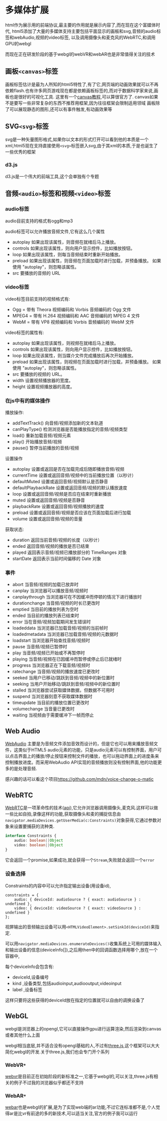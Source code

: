 # 多媒体扩展

html作为展示用的前端协议,最主要的作用就是展示内容了,而在现在这个富媒体时代,
html5添加了大量的多媒体支持主要包括平面显示的画板和svg,音频的audio标签和webAudio,视频的video标签,
以及调用摄像头和麦克风的WebRTC,和调用GPU的webgl

而现在正在研发阶段的基于webgl的webVR和webAR也是非常值得关注的技术


## 画板`<canvas>`标签

画板标签估计是最为人所知的html5特性了,有了它,网页端的动画效果就可以不再依赖flash.也有许多网页游戏现在都是依赖画板标签的,而对于数据科学家来说,画板也是很好的可视化工具.
这里有一个[canvas教程](https://developer.mozilla.org/zh-CN/docs/Web/API/Canvas_API/Tutorial),可以算很官方了.
canvas如果不是要写一些非常复杂的东西不推荐用框架,因为往往框架会限制适用领域
画板除了可以展现静态的图形,还可以有事件触发,有动画效果等

## SVG`<svg>`标签

svg是一种矢量图形格式,如果你以文本的形式打开可以看到他的本质是一个xml,html5现在支持直接使用`<svg>`标签嵌入svg,由于其xml的本质,于是也诞生了一些优秀的框架

### d3.js

d3.js是一个伟大的前端工具,这个会单独有个专题

## 音频`<audio>`标签和视频`<video>`标签

### audio标签

audio目前支持的格式有ogg和mp3


audio标签可以允许播放音频文件,它有这么几个属性

+ autoplay 如果出现该属性，则音频在就绪后马上播放。
+ controls	如果出现该属性，则向用户显示控件，比如播放按钮。
+ loop 如果出现该属性，则每当音频结束时重新开始播放。
+ preload
如果出现该属性，则音频在页面加载时进行加载，并预备播放。
如果使用 "autoplay"，则忽略该属性。
+ src 要播放的音频的 URL


### video标签

video标签目前支持的视频格式有:

+ Ogg = 带有 Theora 视频编码和 Vorbis 音频编码的 Ogg 文件
+ MPEG4 = 带有 H.264 视频编码和 AAC 音频编码的 MPEG 4 文件
+ WebM = 带有 VP8 视频编码和 Vorbis 音频编码的 WebM 文件


video标签的属性有:
+ autoplay	如果出现该属性，则视频在就绪后马上播放。
+ controls	如果出现该属性，则向用户显示控件，比如播放按钮。
+ loop	如果出现该属性，则当媒介文件完成播放后再次开始播放。
+ preload	 如果出现该属性，则视频在页面加载时进行加载，并预备播放。
如果使用 "autoplay"，则忽略该属性。
+ src	要播放的视频的 URL。
+ width	设置视频播放器的宽度。
+ height    设置视频播放器的高度。


### 在js中有的媒体操作

播放操作:

+ addTextTrack()	向音频/视频添加新的文本轨道
+ canPlayType()	检测浏览器是否能播放指定的音频/视频类型
+ load()	重新加载音频/视频元素
+ play()	开始播放音频/视频
+ pause()	暂停当前播放的音频/视频

设置操作

+ autoplay	设置或返回是否在加载完成后随即播放音频/视频
+ currentTime	设置或返回音频/视频中的当前播放位置（以秒计）
+ defaultMuted	设置或返回音频/视频默认是否静音
+ defaultPlaybackRate	设置或返回音频/视频的默认播放速度
+ loop	设置或返回音频/视频是否应在结束时重新播放
+ muted	设置或返回音频/视频是否静音
+ playbackRate	设置或返回音频/视频播放的速度
+ preload	设置或返回音频/视频是否应该在页面加载后进行加载
+ volume	设置或返回音频/视频的音量

获取状态:

+ duration	返回当前音频/视频的长度（以秒计）
+ ended	返回音频/视频的播放是否已结束
+ played	返回表示音频/视频已播放部分的 TimeRanges 对象
+ startDate 返回表示当前时间偏移的 Date 对象

### 事件

+ abort	当音频/视频的加载已放弃时
+ canplay	当浏览器可以播放音频/视频时
+ canplaythrough	当浏览器可在不因缓冲而停顿的情况下进行播放时
+ durationchange	当音频/视频的时长已更改时
+ emptied	当目前的播放列表为空时
+ ended	当目前的播放列表已结束时
+ error	当在音频/视频加载期间发生错误时
+ loadeddata	当浏览器已加载音频/视频的当前帧时
+ loadedmetadata	当浏览器已加载音频/视频的元数据时
+ loadstart	当浏览器开始查找音频/视频时
+ pause	当音频/视频已暂停时
+ play	当音频/视频已开始或不再暂停时
+ playing	当音频/视频在已因缓冲而暂停或停止后已就绪时
+ progress	当浏览器正在下载音频/视频时
+ ratechange	当音频/视频的播放速度已更改时
+ seeked	当用户已移动/跳跃到音频/视频中的新位置时
+ seeking	当用户开始移动/跳跃到音频/视频中的新位置时
+ stalled	当浏览器尝试获取媒体数据，但数据不可用时
+ suspend	当浏览器刻意不获取媒体数据时
+ timeupdate	当目前的播放位置已更改时
+ volumechange	当音量已更改时
+ waiting	当视频由于需要缓冲下一帧而停止

## Web Audio


[WebAudio](https://developer.mozilla.org/zh-CN/docs/Web/API/Web_Audio_API) 主要是为音频文件添加音效而设计的，但是它也可以用来播放音频文件，这类似于HTML5 audio元素的功能，只是audio元素可以有控制界面，用户可以点击界面上的播放/停止按钮来控制文件的播放，也可以拖动界面上的进度条来控制播放进度。而采用WebAudio API实现的音频播放则没有控制界面,他的功能更多的是处理音频.


感兴趣的话可以看这个项目<https://github.com/mdn/voice-change-o-matic>


## WebRTC


[WebRTC](https://webrtc.org/)是一项革命性的技术([api](http://w3c.github.io/webrtc-pc/)),它允许浏览器调用摄像头,麦克风.这样可以做一些比如自拍,录像这样的功能,获取摄像头和麦的捕捉信息由`navigator.mediaDevices.getUserMedia(c:Constraints)`对象获得,它通过参数对象<Constraints>来设置要捕获的流种类.

```ts
interface Constraints {
    audio: boolean||Object
    video: boolean||Object
}
```
它会返回一个promise,如果成功,就会获得一个`Stream`,失败就会返回一个`error`

### 设备选择

Constraints的内容中可以允许指定输出设备(用设备id),

```
constraints = {
    audio: { deviceId: audioSource ? { exact: audioSource } : undefined },
    video: { deviceId: videoSource ? { exact: videoSource } : undefined }
};
```

视屏输出的音频输出设备可以用`<HTMLVideoElement>.setSinkId(deviceId)`来指定.

可以用`navigator.mediaDevices.enumerateDevices()`收集系统上可用的媒体输入和输出设备的信息(deviceInfo[]),之后用then中的回调函数选择用哪个,放在一个容器中,

每个deviceInfo会包含有:

+ deviceId,设备编号
+ kind ,设备类型,包括audioinput,audiooutput,videoinput
+ label ,设备标签

这样只要将这些获得的deviceId放在指定的位置就可以自由的调换设备了


## WebGL

webgl是浏览器上的opengl,它可以直接操作gpu进行运算渲染,然后渲染到canvas或者其他什么上面

webgl相当底层,并不适合没有opengl基础的人,不过有[three.js](https://github.com/mrdoob/three.js),这个框架可以大大简化webgl的开发.关于three.js,我们也会专门开个系列

### WebVR`*`

[webvr](https://github.com/w3c/webvr)是目前正在初始阶段的新标准之一,它基于webgl的,可以关注,three.js有相关的例子不过我的浏览器似乎都还不支持

### WebAR`*`

[webar](https://github.com/jeromeetienne/threex.webar)也是webgl的扩展,是为了实现web端的ar功能,不过它连标准都不是,个人觉得ar是比vr有前途的多的新技术,可以适当关注,官方的例子我可以运行
